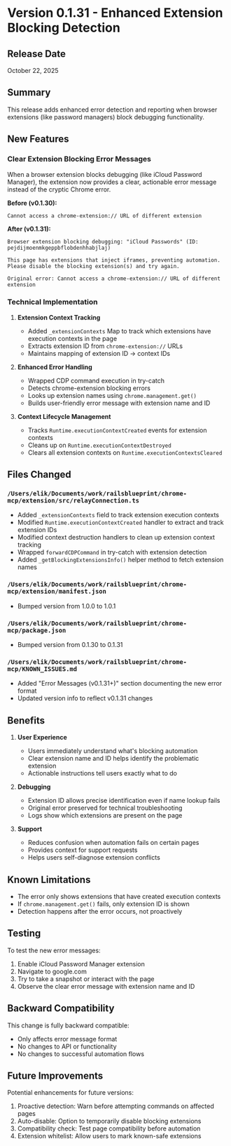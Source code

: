 # Version 0.1.31 - Enhanced Extension Blocking Detection

## Release Date
October 22, 2025

## Summary
This release adds enhanced error detection and reporting when browser extensions (like password managers) block debugging functionality.

## New Features

### Clear Extension Blocking Error Messages
When a browser extension blocks debugging (like iCloud Password Manager), the extension now provides a clear, actionable error message instead of the cryptic Chrome error.

**Before (v0.1.30):**
```
Cannot access a chrome-extension:// URL of different extension
```

**After (v0.1.31):**
```
Browser extension blocking debugging: "iCloud Passwords" (ID: pejdijmoenmkgeppbflobdenhhabjlaj)

This page has extensions that inject iframes, preventing automation.
Please disable the blocking extension(s) and try again.

Original error: Cannot access a chrome-extension:// URL of different extension
```

### Technical Implementation

1. **Extension Context Tracking**
   - Added `_extensionContexts` Map to track which extensions have execution contexts in the page
   - Extracts extension ID from `chrome-extension://` URLs
   - Maintains mapping of extension ID → context IDs

2. **Enhanced Error Handling**
   - Wrapped CDP command execution in try-catch
   - Detects chrome-extension blocking errors
   - Looks up extension names using `chrome.management.get()`
   - Builds user-friendly error message with extension name and ID

3. **Context Lifecycle Management**
   - Tracks `Runtime.executionContextCreated` events for extension contexts
   - Cleans up on `Runtime.executionContextDestroyed`
   - Clears all extension contexts on `Runtime.executionContextsCleared`

## Files Changed

### `/Users/elik/Documents/work/railsblueprint/chrome-mcp/extension/src/relayConnection.ts`
- Added `_extensionContexts` field to track extension execution contexts
- Modified `Runtime.executionContextCreated` handler to extract and track extension IDs
- Modified context destruction handlers to clean up extension context tracking
- Wrapped `forwardCDPCommand` in try-catch with extension detection
- Added `_getBlockingExtensionsInfo()` helper method to fetch extension names

### `/Users/elik/Documents/work/railsblueprint/chrome-mcp/extension/manifest.json`
- Bumped version from 1.0.0 to 1.0.1

### `/Users/elik/Documents/work/railsblueprint/chrome-mcp/package.json`
- Bumped version from 0.1.30 to 0.1.31

### `/Users/elik/Documents/work/railsblueprint/chrome-mcp/KNOWN_ISSUES.md`
- Added "Error Messages (v0.1.31+)" section documenting the new error format
- Updated version info to reflect v0.1.31 changes

## Benefits

1. **User Experience**
   - Users immediately understand what's blocking automation
   - Clear extension name and ID helps identify the problematic extension
   - Actionable instructions tell users exactly what to do

2. **Debugging**
   - Extension ID allows precise identification even if name lookup fails
   - Original error preserved for technical troubleshooting
   - Logs show which extensions are present on the page

3. **Support**
   - Reduces confusion when automation fails on certain pages
   - Provides context for support requests
   - Helps users self-diagnose extension conflicts

## Known Limitations

- The error only shows extensions that have created execution contexts
- If `chrome.management.get()` fails, only extension ID is shown
- Detection happens after the error occurs, not proactively

## Testing

To test the new error messages:
1. Enable iCloud Password Manager extension
2. Navigate to google.com
3. Try to take a snapshot or interact with the page
4. Observe the clear error message with extension name and ID

## Backward Compatibility

This change is fully backward compatible:
- Only affects error message format
- No changes to API or functionality
- No changes to successful automation flows

## Future Improvements

Potential enhancements for future versions:
1. Proactive detection: Warn before attempting commands on affected pages
2. Auto-disable: Option to temporarily disable blocking extensions
3. Compatibility check: Test page compatibility before automation
4. Extension whitelist: Allow users to mark known-safe extensions
